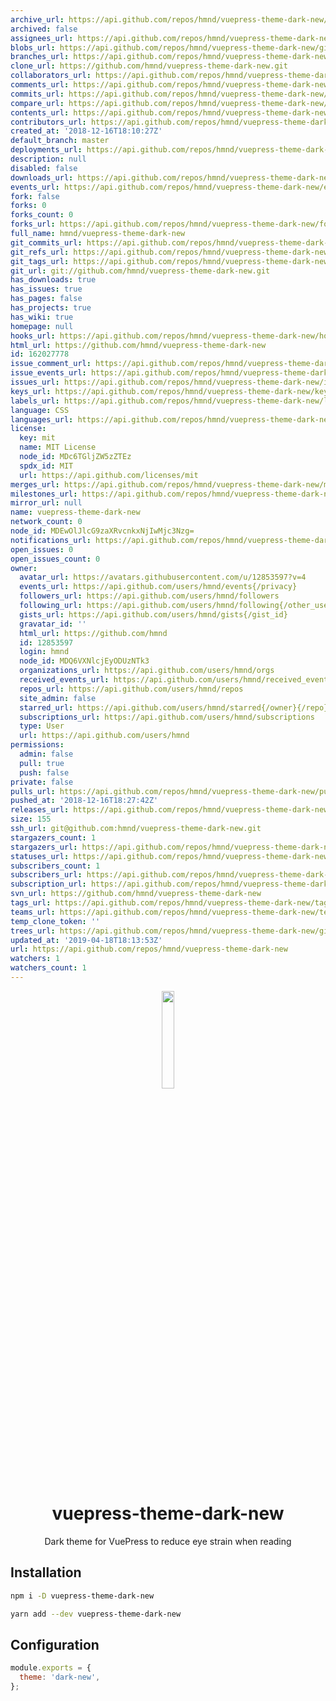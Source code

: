 ```yaml
---
archive_url: https://api.github.com/repos/hmnd/vuepress-theme-dark-new/{archive_format}{/ref}
archived: false
assignees_url: https://api.github.com/repos/hmnd/vuepress-theme-dark-new/assignees{/user}
blobs_url: https://api.github.com/repos/hmnd/vuepress-theme-dark-new/git/blobs{/sha}
branches_url: https://api.github.com/repos/hmnd/vuepress-theme-dark-new/branches{/branch}
clone_url: https://github.com/hmnd/vuepress-theme-dark-new.git
collaborators_url: https://api.github.com/repos/hmnd/vuepress-theme-dark-new/collaborators{/collaborator}
comments_url: https://api.github.com/repos/hmnd/vuepress-theme-dark-new/comments{/number}
commits_url: https://api.github.com/repos/hmnd/vuepress-theme-dark-new/commits{/sha}
compare_url: https://api.github.com/repos/hmnd/vuepress-theme-dark-new/compare/{base}...{head}
contents_url: https://api.github.com/repos/hmnd/vuepress-theme-dark-new/contents/{+path}
contributors_url: https://api.github.com/repos/hmnd/vuepress-theme-dark-new/contributors
created_at: '2018-12-16T18:10:27Z'
default_branch: master
deployments_url: https://api.github.com/repos/hmnd/vuepress-theme-dark-new/deployments
description: null
disabled: false
downloads_url: https://api.github.com/repos/hmnd/vuepress-theme-dark-new/downloads
events_url: https://api.github.com/repos/hmnd/vuepress-theme-dark-new/events
fork: false
forks: 0
forks_count: 0
forks_url: https://api.github.com/repos/hmnd/vuepress-theme-dark-new/forks
full_name: hmnd/vuepress-theme-dark-new
git_commits_url: https://api.github.com/repos/hmnd/vuepress-theme-dark-new/git/commits{/sha}
git_refs_url: https://api.github.com/repos/hmnd/vuepress-theme-dark-new/git/refs{/sha}
git_tags_url: https://api.github.com/repos/hmnd/vuepress-theme-dark-new/git/tags{/sha}
git_url: git://github.com/hmnd/vuepress-theme-dark-new.git
has_downloads: true
has_issues: true
has_pages: false
has_projects: true
has_wiki: true
homepage: null
hooks_url: https://api.github.com/repos/hmnd/vuepress-theme-dark-new/hooks
html_url: https://github.com/hmnd/vuepress-theme-dark-new
id: 162027778
issue_comment_url: https://api.github.com/repos/hmnd/vuepress-theme-dark-new/issues/comments{/number}
issue_events_url: https://api.github.com/repos/hmnd/vuepress-theme-dark-new/issues/events{/number}
issues_url: https://api.github.com/repos/hmnd/vuepress-theme-dark-new/issues{/number}
keys_url: https://api.github.com/repos/hmnd/vuepress-theme-dark-new/keys{/key_id}
labels_url: https://api.github.com/repos/hmnd/vuepress-theme-dark-new/labels{/name}
language: CSS
languages_url: https://api.github.com/repos/hmnd/vuepress-theme-dark-new/languages
license:
  key: mit
  name: MIT License
  node_id: MDc6TGljZW5zZTEz
  spdx_id: MIT
  url: https://api.github.com/licenses/mit
merges_url: https://api.github.com/repos/hmnd/vuepress-theme-dark-new/merges
milestones_url: https://api.github.com/repos/hmnd/vuepress-theme-dark-new/milestones{/number}
mirror_url: null
name: vuepress-theme-dark-new
network_count: 0
node_id: MDEwOlJlcG9zaXRvcnkxNjIwMjc3Nzg=
notifications_url: https://api.github.com/repos/hmnd/vuepress-theme-dark-new/notifications{?since,all,participating}
open_issues: 0
open_issues_count: 0
owner:
  avatar_url: https://avatars.githubusercontent.com/u/12853597?v=4
  events_url: https://api.github.com/users/hmnd/events{/privacy}
  followers_url: https://api.github.com/users/hmnd/followers
  following_url: https://api.github.com/users/hmnd/following{/other_user}
  gists_url: https://api.github.com/users/hmnd/gists{/gist_id}
  gravatar_id: ''
  html_url: https://github.com/hmnd
  id: 12853597
  login: hmnd
  node_id: MDQ6VXNlcjEyODUzNTk3
  organizations_url: https://api.github.com/users/hmnd/orgs
  received_events_url: https://api.github.com/users/hmnd/received_events
  repos_url: https://api.github.com/users/hmnd/repos
  site_admin: false
  starred_url: https://api.github.com/users/hmnd/starred{/owner}{/repo}
  subscriptions_url: https://api.github.com/users/hmnd/subscriptions
  type: User
  url: https://api.github.com/users/hmnd
permissions:
  admin: false
  pull: true
  push: false
private: false
pulls_url: https://api.github.com/repos/hmnd/vuepress-theme-dark-new/pulls{/number}
pushed_at: '2018-12-16T18:27:42Z'
releases_url: https://api.github.com/repos/hmnd/vuepress-theme-dark-new/releases{/id}
size: 155
ssh_url: git@github.com:hmnd/vuepress-theme-dark-new.git
stargazers_count: 1
stargazers_url: https://api.github.com/repos/hmnd/vuepress-theme-dark-new/stargazers
statuses_url: https://api.github.com/repos/hmnd/vuepress-theme-dark-new/statuses/{sha}
subscribers_count: 1
subscribers_url: https://api.github.com/repos/hmnd/vuepress-theme-dark-new/subscribers
subscription_url: https://api.github.com/repos/hmnd/vuepress-theme-dark-new/subscription
svn_url: https://github.com/hmnd/vuepress-theme-dark-new
tags_url: https://api.github.com/repos/hmnd/vuepress-theme-dark-new/tags
teams_url: https://api.github.com/repos/hmnd/vuepress-theme-dark-new/teams
temp_clone_token: ''
trees_url: https://api.github.com/repos/hmnd/vuepress-theme-dark-new/git/trees{/sha}
updated_at: '2019-04-18T18:13:53Z'
url: https://api.github.com/repos/hmnd/vuepress-theme-dark-new
watchers: 1
watchers_count: 1
---
```


<p align="center"><img src="vuepress.png" width="20%"></p>
<h1 align="center">vuepress-theme-dark-new</h1>
<p align="center">Dark theme for VuePress to reduce eye strain when reading</p>

## Installation
``` bash
npm i -D vuepress-theme-dark-new

yarn add --dev vuepress-theme-dark-new
```

## Configuration
``` js
module.exports = {
  theme: 'dark-new',
};
```
